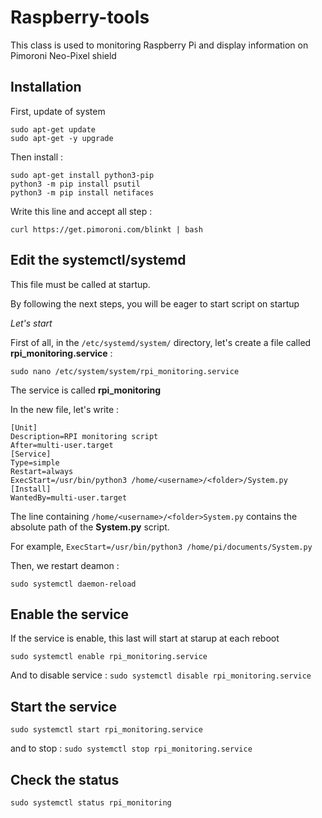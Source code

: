 # Raspberry-tools

This class is used to monitoring Raspberry Pi and display information on Pimoroni Neo-Pixel shield

## Installation

First, update of system
```
sudo apt-get update 
sudo apt-get -y upgrade
```

Then install :

```
sudo apt-get install python3-pip
python3 -m pip install psutil
python3 -m pip install netifaces
```

Write this line and accept all step :
```
curl https://get.pimoroni.com/blinkt | bash
```


## Edit the systemctl/systemd 

This file must be called at startup. 

By following the next steps, you will be eager to start script on startup


*Let's start*

First of all, in the `/etc/systemd/system/` directory, let's create a file called **rpi_monitoring.service** : 

```
sudo nano /etc/system/system/rpi_monitoring.service
```
The service is called **rpi_monitoring**

In the new file, let's write :
```
[Unit]
Description=RPI monitoring script
After=multi-user.target
[Service]
Type=simple
Restart=always
ExecStart=/usr/bin/python3 /home/<username>/<folder>/System.py
[Install]
WantedBy=multi-user.target
```

The line containing `/home/<username>/<folder>System.py` contains the absolute path of the **System.py** script.

For example, `ExecStart=/usr/bin/python3 /home/pi/documents/System.py`

Then, we restart deamon : 

```
sudo systemctl daemon-reload
```

## Enable the service

If the service is enable, this last will start at starup at each reboot
```
sudo systemctl enable rpi_monitoring.service
```
And to disable service : `sudo systemctl disable rpi_monitoring.service`

## Start the service

```
sudo systemctl start rpi_monitoring.service
```
and to stop : `sudo systemctl stop rpi_monitoring.service`

## Check the status 

```
sudo systemctl status rpi_monitoring
```






